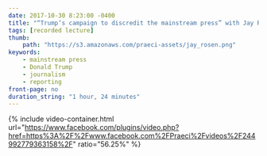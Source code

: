 ```yaml
---
date: 2017-10-30 8:23:00 -0400
title: "“Trump’s campaign to discredit the mainstream press” with Jay Rosen"
tags: [recorded lecture]
thumb:
    path: "https://s3.amazonaws.com/praeci-assets/jay_rosen.png"
keywords:
    - mainstream press
    - Donald Trump
    - journalism
    - reporting
front-page: no
duration_string: "1 hour, 24 minutes"
---
```


{% include video-container.html url="https://www.facebook.com/plugins/video.php?href=https%3A%2F%2Fwww.facebook.com%2FPraeci%2Fvideos%2F244992779363158%2F" ratio="56.25%" %}